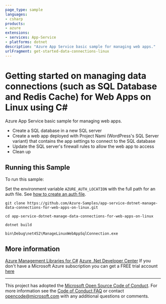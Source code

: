 ```yaml
---
page_type: sample
languages:
- csharp
products:
- azure
extensions:
- services: App-Service
- platforms: dotnet
description: "Azure App Service basic sample for managing web apps."
urlFragment: get-started-data-connections-linux
---
```


# Getting started on managing data connections (such as SQL Database and Redis Cache) for Web Apps on Linux using C#  #

 Azure App Service basic sample for managing web apps.
  - Create a SQL database in a new SQL server
  - Create a web app deployed with Project Nami (WordPress's SQL Server variant)
      that contains the app settings to connect to the SQL database
  - Update the SQL server's firewall rules to allow the web app to access
  - Clean up


## Running this Sample ##

To run this sample:

Set the environment variable `AZURE_AUTH_LOCATION` with the full path for an auth file. See [how to create an auth file](https://github.com/Azure/azure-libraries-for-net/blob/master/AUTH.md).

    git clone https://github.com/Azure-Samples/app-service-dotnet-manage-data-connections-for-web-apps-on-linux.git

    cd app-service-dotnet-manage-data-connections-for-web-apps-on-linux

    dotnet build

    bin\Debug\net452\ManageLinuxWebAppSqlConnection.exe

## More information ##

[Azure Management Libraries for C#](https://github.com/Azure/azure-sdk-for-net/tree/Fluent)
[Azure .Net Developer Center](https://azure.microsoft.com/en-us/develop/net/)
If you don't have a Microsoft Azure subscription you can get a FREE trial account [here](http://go.microsoft.com/fwlink/?LinkId=330212)

---

This project has adopted the [Microsoft Open Source Code of Conduct](https://opensource.microsoft.com/codeofconduct/). For more information see the [Code of Conduct FAQ](https://opensource.microsoft.com/codeofconduct/faq/) or contact [opencode@microsoft.com](mailto:opencode@microsoft.com) with any additional questions or comments.
